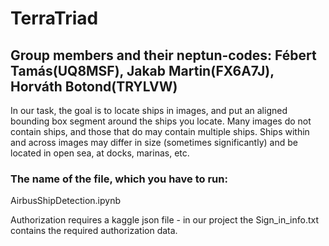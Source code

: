 # TerraTriad
  ## Group members and their neptun-codes: Fébert Tamás(UQ8MSF), Jakab Martin(FX6A7J), Horváth Botond(TRYLVW)
  In our task, the goal is to locate ships in images, and put an aligned bounding box segment around the ships you locate. Many images do not contain ships, and those that do may contain multiple ships. Ships within and across images may differ in size (sometimes significantly) and be located in open sea, at docks, marinas, etc. 
  ### The name of the file, which you have to run: 
  AirbusShipDetection.ipynb
  
  Authorization requires a kaggle json file - in our project the Sign_in_info.txt contains the required authorization data.
